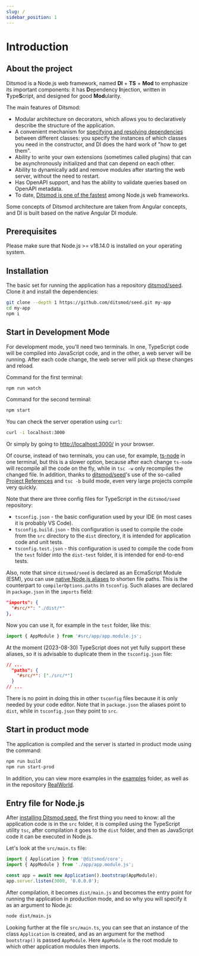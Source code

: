 ```yaml
---
slug: /
sidebar_position: 1
---
```


# Introduction

## About the project

Ditsmod is a Node.js web framework, named **DI** + **TS** + **Mod** to emphasize its important components: it has **D**ependency **I**njection, written in **T**ype**S**cript, and designed for good **Mod**ularity.

The main features of Ditsmod:

- Modular architecture on decorators, which allows you to declaratively describe the structure of the application.
- A convenient mechanism for [specifying and resolving dependencies][8] between different classes: you specify the instances of which classes you need in the constructor, and DI does the hard work of "how to get them".
- Ability to write your own extensions (sometimes called plugins) that can be asynchronously initialized and that can depend on each other.
- Ability to dynamically add and remove modules after starting the web server, without the need to restart.
- Has OpenAPI support, and has the ability to validate queries based on OpenAPI metadata.
- To date, [Ditsmod is one of the fastest][14] among Node.js web frameworks.

Some concepts of Ditsmod architecture are taken from Angular concepts, and DI is built based on the native Angular DI module.

## Prerequisites

Please make sure that Node.js >= v18.14.0 is installed on your operating system.

## Installation

The basic set for running the application has a repository [ditsmod/seed][2]. Clone it and install the dependencies:

```bash
git clone --depth 1 https://github.com/ditsmod/seed.git my-app
cd my-app
npm i
```

## Start in Development Mode

For development mode, you'll need two terminals. In one, TypeScript code will be compiled into JavaScript code, and in the other, a web server will be running. After each code change, the web server will pick up these changes and reload.

Command for the first terminal:

```bash
npm run watch
```

Command for the second terminal:

```bash
npm start
```

You can check the server operation using `curl`:

```bash
curl -i localhost:3000
```

Or simply by going to [http://localhost:3000/](http://localhost:3000/) in your browser.

Of course, instead of two terminals, you can use, for example, [ts-node][17] in one terminal, but this is a slower option, because after each change `ts-node` will recompile all the code on the fly, while in `tsc -w` only recompiles the changed file. In addition, thanks to [ditsmod/seed][2]'s use of the so-called [Project References][16] and `tsc -b` build mode, even very large projects compile very quickly.

Note that there are three config files for TypeScript in the `ditsmod/seed` repository:

- `tsconfig.json` - the basic configuration used by your IDE (in most cases it is probably VS Code).
- `tsconfig.build.json` - this configuration is used to compile the code from the `src` directory to the `dist` directory, it is intended for application code and unit tests.
- `tsconfig.test.json` - this configuration is used to compile the code from the `test` folder into the `dist-test` folder, it is intended for end-to-end tests.

Also, note that since `ditsmod/seed` is declared as an EcmaScript Module (ESM), you can use [native Node.js aliases][18] to shorten file paths. This is the counterpart to `compilerOptions.paths` in `tsconfig`. Such aliases are declared in `package.json` in the `imports` field:

```json {2}
"imports": {
  "#src/*": "./dist/*"
},
```

Now you can use it, for example in the `test` folder, like this:

```ts
import { AppModule } from '#src/app/app.module.js';
```

At the moment (2023-08-30) TypeScript does not yet fully support these aliases, so it is advisable to duplicate them in the `tsconfig.json` file:

```json
// ...
  "paths": {
    "#src/*": ["./src/*"]
  }
// ...
```

There is no point in doing this in other `tsconfig` files because it is only needed by your code editor. Note that in `package.json` the aliases point to `dist`, while in `tsconfig.json` they point to `src`.

## Start in product mode

The application is compiled and the server is started in product mode using the command:

```bash
npm run build
npm run start-prod
```

In addition, you can view more examples in the [examples][4] folder, as well as in the repository [RealWorld][13].

## Entry file for Node.js

After [installing Ditsmod seed][1], the first thing you need to know: all the application code is in the `src` folder, it is compiled using the TypeScript utility `tsc`, after compilation it goes to the `dist` folder, and then as JavaScript code it can be executed in Node.js.

Let's look at the `src/main.ts` file:

```ts
import { Application } from '@ditsmod/core';
import { AppModule } from './app/app.module.js';

const app = await new Application().bootstrap(AppModule);
app.server.listen(3000, '0.0.0.0');
```

After compilation, it becomes `dist/main.js` and becomes the entry point for running the application in production mode, and so why you will specify it as an argument to Node.js:

```bash
node dist/main.js
```

Looking further at the file `src/main.ts`, you can see that an instance of the class `Application` is created, and as an argument for the method `bootstrap()` is passed `AppModule`. Here `AppModule` is the root module to which other application modules then imports.


[1]: #install-the-ditsmod-seed
[2]: https://github.com/ditsmod/seed
[4]: https://github.com/ditsmod/ditsmod/tree/main/examples
[8]: https://en.wikipedia.org/wiki/Dependency_injection
[9]: https://github.com/angular/angular
[10]: https://jestjs.io/en/
[11]: https://github.com/ts-stack/di
[12]: https://en.wikipedia.org/wiki/Singleton_pattern
[13]: https://github.com/ditsmod/realworld
[14]: https://github.com/ditsmod/vs-webframework#readme
[15]: https://github.com/remy/nodemon
[16]: https://www.typescriptlang.org/docs/handbook/project-references.html
[17]: https://github.com/TypeStrong/ts-node
[18]: https://nodejs.org/api/packages.html#subpath-imports
